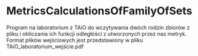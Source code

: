 # MetricsCalculationsOfFamilyOfSets
 Program na laboratorium z TAiO do wczytywania dwóch rodzin zbiorów z pliku i obliczania ich funkcji odległóści z utworzonych przez nas metryk. 
Format plików wejściowych jest przedstawiony w pliku TAiO_laboratorium_wejście.pdf